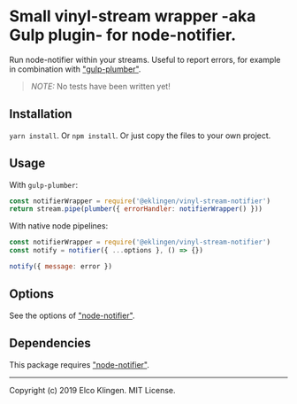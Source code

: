 
# Small vinyl-stream wrapper -aka Gulp plugin- for node-notifier.

Run node-notifier within your streams. Useful to report errors, for example in combination with ["gulp-plumber"](https://www.npmjs.com/package/gulp-plumber).

> *NOTE:* No tests have been written yet!

## Installation

`yarn install`. Or `npm install`. Or just copy the files to your own project.

## Usage

With `gulp-plumber`:

```javascript
const notifierWrapper = require('@eklingen/vinyl-stream-notifier')
return stream.pipe(plumber({ errorHandler: notifierWrapper() }))
```

With native node pipelines:

```javascript
const notifierWrapper = require('@eklingen/vinyl-stream-notifier')
const notify = notifier({ ...options }, () => {})

notify({ message: error })
```

## Options

See the options of ["node-notifier"](https://www.npmjs.com/package/node-notifier).

## Dependencies

This package requires ["node-notifier"](https://www.npmjs.com/package/node-notifier).

---

Copyright (c) 2019 Elco Klingen. MIT License.
